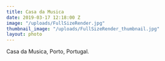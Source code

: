```yaml
---
title: Casa da Musica
date: 2019-03-17 12:18:00 Z
image: "/uploads/FullSizeRender.jpg"
thumbnail_image: "/uploads/FullSizeRender_thumbnail.jpg"
layout: photo
---
```


Casa da Musica, Porto, Portugal.